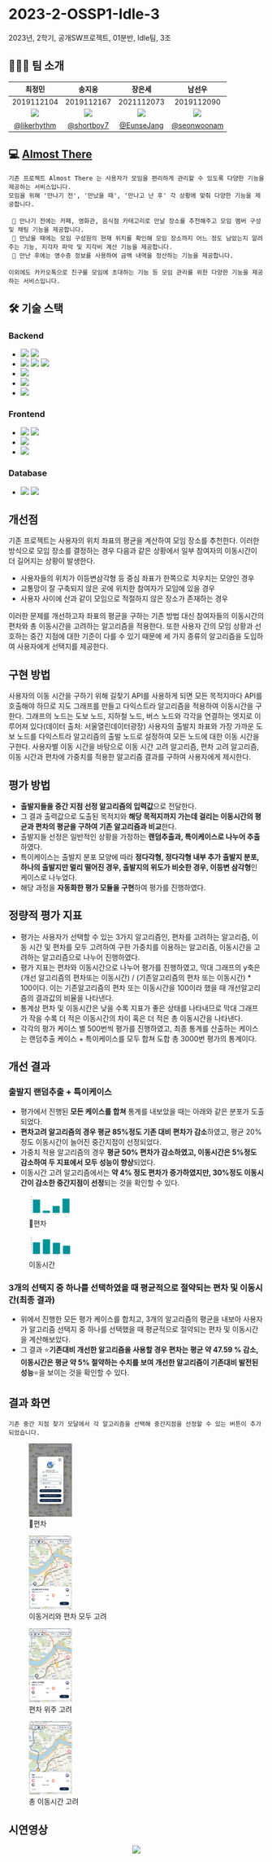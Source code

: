# 2023-2-OSSP1-Idle-3
2023년, 2학기, 공개SW프로젝트, 01분반, Idle팀, 3조

## 🧑🏻‍💻 팀 소개
|최정민|송지웅|장은세|남선우|
|:-:|:-:|:-:|:-:|
|2019112104|2019112167|2021112073|2019112090|
|<img src="https://avatars.githubusercontent.com/u/89333351?v=4" width="100px" />|<img src="https://avatars.githubusercontent.com/u/55657581?v=4" width="100px" />|<img src="https://avatars.githubusercontent.com/u/113760409?v=4" width="100px" />|<img src="https://avatars.githubusercontent.com/u/74304338?v=4" width="100px" />|
|[@likerhythm](https://github.com/likerhythm)|[@shortboy7](https://github.com/shortboy7)|[@EunseJang](https://github.com/EunseJang)|[@seonwoonam](https://github.com/seonwoonam)|


## 💻 [Almost There](https://github.com/JiKangHun/AlmostThere/tree/develop)
```
기존 프로젝트 Almost There 는 사용자가 모임을 편리하게 관리할 수 있도록 다양한 기능을 제공하는 서비스입니다.
모임을 위해 '만나기 전', '만났을 때', '만나고 난 후' 각 상황에 맞춰 다양한 기능을 제공합니다.

 🔸 만나기 전에는 카페, 영화관, 음식점 카테고리로 만날 장소를 추천해주고 모임 멤버 구성 및 채팅 기능을 제공합니다.
 🔸 만났을 때에는 모임 구성원의 현재 위치를 확인해 모임 장소까지 어느 정도 남았는지 알려주는 기능, 지각자 파악 및 지각비 계산 기능을 제공합니다.
 🔸 만난 후에는 영수증 정보를 사용하여 금액 내역을 정산하는 기능을 제공합니다.

이외에도 카카오톡으로 친구를 모임에 초대하는 기능 등 모임 관리를 위한 다양한 기능을 제공하는 서비스입니다.
```

## 🛠️ 기술 스택
### Backend

- <img src="https://img.shields.io/badge/Spring Boot 2.7.9-6DB33F?style=flat-square&logo=SpringBoot&logoColor=white"/> <img src="https://img.shields.io/badge/Spring Data JPA-6DB33F?style=flat-square&logo=&logoColor=white"/>
- <img src="https://img.shields.io/badge/Spring Security-6DB33F?style=flat-square&logo=SpringSecurity&logoColor=white"/> <img src="https://img.shields.io/badge/OAuth-000000?style=flat-square&logo=&logoColor=white"/> <img src="https://img.shields.io/badge/JWT-000000?style=flat-square&logo=&logoColor=white"/>
- <img src="https://img.shields.io/badge/WebSocket-FF6C37?style=flat-square&logo=WebSocke" />
- <img src="https://img.shields.io/badge/Intellij IDEA-0052CC?style=flat-square&logo=Intellij IDEA&logoColor=white"/>
- <img src="https://img.shields.io/badge/Postman-FF6C37?style=flat-square&logo=Postman&logoColor=white"/>

### Frontend

- <img src="https://img.shields.io/badge/Vue.js 2.6.14-4FC08D?style=flat-square&logo=Vue.js&logoColor=white"/> <img src="https://img.shields.io/badge/Vuex-4FC08D?style=flat-square&logo=&logoColor=white"/>
- <img src="https://img.shields.io/badge/Vuetify 2.6.14-8041D9?style=flat-square&logo=Vuetify&logoColor=white"/>
- <img src="https://img.shields.io/badge/Visual Studio Code-1867C0?style=flat-square&logo=Visual Studio Code&logoColor=white"/>

### Database

- <img src="https://img.shields.io/badge/MySQL-4479A1?style=flat-square&logo=MySQL&logoColor=white"/> <img src="https://img.shields.io/badge/Redis-DC382D?style=flat-square&logo=&logoColor=white"/>


## 개선점

기존 프로젝트는 사용자의 위치 좌표의 평균을 계산하여 모임 장소를 추천한다.
이러한 방식으로 모임 장소를 결정하는 경우 다음과 같은 상황에서 일부 참여자의 이동시간이 더 길어지는 상황이 발생한다.

 - 사용자들의 위치가 이등변삼각형 등 중심 좌표가 한쪽으로 치우치는 모양인 경우
 - 교통망이 잘 구축되지 않은 곳에 위치한 참여자가 모임에 있을 경우
 - 사용자 사이에 산과 같이 모임으로 적절하지 않은 장소가 존재하는 경우
   
이러한 문제를 개선하고자 좌표의 평균을 구하는 기존 방법 대신 참여자들의 이동시간의 편차와 총 이동시간을 고려하는 알고리즘을 적용한다.
또한 사용자 간의 모임 상황과 선호하는 중간 지점에 대한 기준이 다를 수 있기 때문에 세 가지 종류의 알고리즘을 도입하여 사용자에게 선택지를 제공한다.

## 구현 방법

사용자의 이동 시간을 구하기 위해 길찾기 API를 사용하게 되면 모든 목적지마다 API를 호출해야 하므로 지도 그래프를 만들고 다익스트라 알고리즘을 적용하여 이동시간을 구한다.
그래프의 노드는 도보 노드, 지하철 노드, 버스 노드와 각각을 연결하는 엣지로 이루어져 있다(데이터 출처: 서울열린데이터광장)
사용자의 출발지 좌표와 가장 가까운 도보 노드를 다익스트라 알고리즘의 출발 노드로 설정하여 모든 노드에 대한 이동 시간을 구한다.
사용자별 이동 시간을 바탕으로 이동 시간 고려 알고리즘, 편차 고려 알고리즘, 이동 시간과 편차에 가중치를 적용한 알고리즘 결과를 구하여 사용자에게 제시한다.

## 평가 방법

- **출발지들을 중간 지점 선정 알고리즘의 입력값**으로 전달한다. 
- 그 결과 출력값으로 도출된 목적지와 **해당 목적지까지 가는데 걸리는 이동시간의 평균과 편차의 평균을 구하여 기존 알고리즘과 비교**한다.
- 출발지들 선정은 일반적인 상황을 가정하는 **랜덤추출과, 특이케이스로 나누어 추출**하였다.
- 특이케이스는 출발지 분포 모양에 따라 **정다각형, 정다각형 내부 추가 출발지 분포, 하나의 출발지만 멀리 떨어진 경우, 출발지의 위도가 비슷한 경우, 이등변 삼각형**인 케이스로 나누었다.
- 해당 과정을 **자동화한 평가 모듈을 구현**하여 평가를 진행하였다.

## 정량적 평가 지표

- 평가는 사용자가 선택할 수 있는 3가지 알고리즘인, 편차를 고려하는 알고리즘, 이동 시간 및 편차를 모두 고려하여 구한 가중치를 이용하는 알고리즘, 이동시간을 고려하는 알고리즘으로 나누어 진행하였다.
- 평가 지표는 편차와 이동시간으로 나누어 평가를 진행하였고, 막대 그래프의 y축은 (개선 알고리즘의 편차또는 이동시간) / (기존알고리즘의 편차 또는 이동시간) * 100이다. 이는 기존알고리즘의 편차 또는 이동시간을 100이라 했을 때 개선알고리즘의 결과값의 비율을 나타낸다.
- 통계상 편차 및 이동시간은 낮을 수록 지표가 좋은 상태를 나타내므로 막대 그래프가 작을 수록 더 적은 이동시간의 차이 혹은 더 적은 총 이동시간을 나타낸다.
- 각각의 평가 케이스 별 500번씩 평가를 진행하였고, 최종 통계를 산출하는 케이스는 랜덤추출 케이스 + 특이케이스를 모두 합쳐 도합 총 3000번 평가의 통계이다.


## 개선 결과

### 출발지 랜덤추출 + 특이케이스
- 평가에서 진행된 **모든 케이스를 합쳐** 통계를 내보았을 때는 아래와 같은 분포가 도출되었다.
- **편차고려 알고리즘의 경우 평균 85%정도 기존 대비 편차가 감소**하였고, 평균 20%정도 이동시간이 늘어진 중간지점이 선정되었다.
- 가중치 적용 알고리즘의 경우 **평균 50% 편차가 감소하였고, 이동시간은 5%정도 감소하여 두 지표에서 모두 성능이 향상**되었다.
- 이동시간 고려 알고리즘에서는 **약 4% 정도 편차가 증가하였지만, 30%정도 이동시간이 감소한 중간지점이 선정**되는 것을 확인할 수 있다.
  
<p float="left">
 <figure>
   <img src="img/resultStd.png" width="20%" alt="편차">
   <figcaption>편차</figcaption>
 </figure>
 
 <figure>
   <img src="img/resultTime.png" width="20%" alt="이동시간">
   <figcaption>이동시간</figcaption>
 </figure>
</p>

### 3개의 선택지 중 하나를 선택하였을 때 평균적으로 절약되는 편차 및 이동시간(최종 결과)
- 위에서 진행한 모든 평가 케이스를 합치고, 3개의 알고리즘의 평균을 내보아 사용자가 알고리즘 선택지 중 하나를 선택했을 때 평균적으로 절약되는 편차 및 이동시간을 계산해보았다.
- 그 결과 ⭐**기존대비 개선한 알고리즘을 사용할 경우 편차는 평균 약 47.59 % 감소, 이동시간은 평균 약 5% 절약하는 수치를 보여 개선한 알고리즘이 기존대비 발전된 성능**⭐을 보이는 것을 확인할 수 있다.

## 결과 화면

```
기존 중간 지점 찾기 모달에서 각 알고리즘을 선택해 중간지점을 선정할 수 있는 버튼이 추가되었습니다.
```
<p float="left">
 <figure>
   <img src="img/mainUI1.png" width="20%" alt="선택 버튼">
   <figcaption>편차</figcaption>
 </figure>
 
 <figure>
   <img src="img/mainUI2.png" width="20%" alt="이동거리와 편차 모두 고려하는 알고리즘">
   <figcaption>이동거리와 편차 모두 고려</figcaption>
 </figure>

  <figure>
   <img src="img/mainUI3.png" width="20%" alt="편차 위주로 고려하는 알고리즘">
   <figcaption>편차 위주 고려</figcaption>
  </figure>

  <figure>
   <img src="img/mainUI4.png" width="20%" alt=" 이동시간을 고려하는 알고리즘">
   <figcaption>총 이동시간 고려</figcaption>
  </figure>
</p>

## 시연영상
<p align="center">
  <img src = "https://github.com/CSID-DGU/2023-2-OSSP1-Idle-3/assets/55657581/411b5370-b75e-4f0a-8e0e-1bc34386005a">  
</p>
